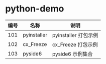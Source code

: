 # python-demo

| 编号 | 名称        | 说明                 |
|------|-------------|--------------------|
| 101  | pyinstaller | pyinstaller 打包示例 |
| 102  | cx_Freeze   | cx_Freeze 打包示例   |
| 103  | pyside6     | pyside6 示例集合     |
